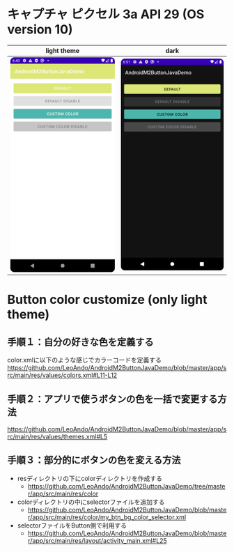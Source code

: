 # キャプチャ ピクセル 3a API 29 (OS version 10)

| light theme | dark |
----|--
| <img src="./1.png" width=320 /> | <img src="./2.png" width=320 /> |

# Button color customize (only light theme)

## 手順１：自分の好きな色を定義する

color.xmlに以下のような感じでカラーコードを定義する<br>
https://github.com/LeoAndo/AndroidM2ButtonJavaDemo/blob/master/app/src/main/res/values/colors.xml#L11-L12

## 手順２：アプリで使うボタンの色を一括で変更する方法

https://github.com/LeoAndo/AndroidM2ButtonJavaDemo/blob/master/app/src/main/res/values/themes.xml#L5

## 手順３：部分的にボタンの色を変える方法

- resディレクトリの下にcolorディレクトリを作成する
    - https://github.com/LeoAndo/AndroidM2ButtonJavaDemo/tree/master/app/src/main/res/color
- colorディレクトリの中にselectorファイルを追加する
    - https://github.com/LeoAndo/AndroidM2ButtonJavaDemo/blob/master/app/src/main/res/color/my_btn_bg_color_selector.xml
- selectorファイルをButton側で利用する
    - https://github.com/LeoAndo/AndroidM2ButtonJavaDemo/blob/master/app/src/main/res/layout/activity_main.xml#L25        
